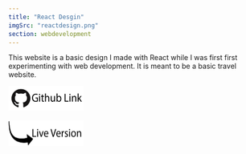 ```yaml
---
title: "React Desgin"
imgSrc: "reactdesign.png"
section: webdevelopment
---
```


This website is a basic design I made with React while I was first first experimenting with web development. It is meant to be a basic travel website.

<a href='https://github.com/devinnarula/react-project-1' target='_blank'>
<img src='https://raw.githubusercontent.com/devinnarula/portfolio-site/master/src/img/githublink.png' width="150" height="50">
</a>
<br/>
<br/>
<a href='http://devinnarula-react-project1.surge.sh/' target='_blank'>
<img src='https://raw.githubusercontent.com/devinnarula/portfolio-site/master/src/img/livelink.png' width="150" height="50">
</a>